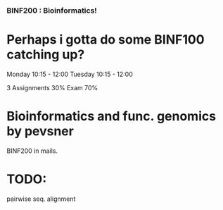 ### BINF200 : Bioinformatics!

# Perhaps i gotta do some BINF100 catching up?

Monday  10:15 - 12:00
Tuesday 10:15 - 12:00

3 Assignments 30%
Exam 70%

# Bioinformatics and func. genomics by pevsner

BINF200 in mails.

# TODO:

pairwise seq. alignment


